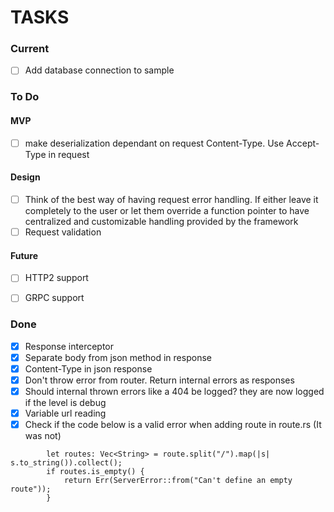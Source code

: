 
# TASKS

### Current

- [ ] Add database connection to sample

### To Do 

#### MVP

- [ ] make deserialization dependant on request Content-Type. Use Accept-Type in request

#### Design

- [ ] Think of the best way of having request error handling. If either leave it completely to the 
user or let them override a function pointer to have centralized and customizable handling provided by the framework
- [ ] Request validation

#### Future

- [ ] HTTP2 support
- [ ] GRPC support


### Done

- [x] Response interceptor
- [x] Separate body from json method in response
- [x] Content-Type in json response
- [x] Don't throw error from router. Return internal errors as responses
- [x] Should internal thrown errors like a 404 be logged? they are now logged if the level is debug
- [x] Variable url reading
- [x] Check if the code below is a valid error when adding route in route.rs (It was not)
```
        let routes: Vec<String> = route.split("/").map(|s| s.to_string()).collect();
        if routes.is_empty() {
            return Err(ServerError::from("Can't define an empty route"));
        }
```
